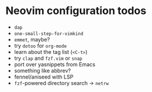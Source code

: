 # Neovim configuration todos

- `dap`
- `one-small-step-for-vimkind`
- `emmet`, maybe?
- try `dotoo` for `org-mode`
- learn about the tag list (`<C-t>`)
- try `clap` and `fzf.vim` or `snap`
- port over yasnippets from Emacs
- something like abbrev?
- fennel/aniseed with LSP
- `fzf`-powered directory search -> `netrw`

